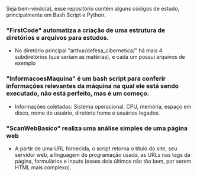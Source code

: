 Seja bem-vindo(a), esse repositório contém alguns códigos de estudo, principalmente em Bash Script e Python.

### "FirstCode" automatiza a criação de uma estrutura de diretórios e arquivos para estudos.
* No diretório principal "arthur/defesa_cibernetica/" há mais 4 subdiretórios (que seriam as matérias), e cada um possui arquivos de exemplo

### "InformacoesMaquina" é um bash script para conferir informações relevantes da máquina na qual ele está sendo executado, não está perfeito, mas é um começo.
* Informações coletadas: Sistema operacional, CPU, memória, espaço em disco, nome do usuário, diretório home e usuários logados.

### "ScanWebBasico" realiza uma análise simples de uma página web
* A partir de uma URL fornecida, o script retorna o título do site, seu servidor web, a linguagem de programação usada, as URLs nas tags <a> da página, formulários e inputs (esses dois últimos não tão bem, por serem HTML mais complexo).
